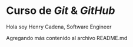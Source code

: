 # Curso de _Git_ & _GitHub_

Hola soy Henry Cadena, Software Engineer

Agregando más contenido al archivo README.md



